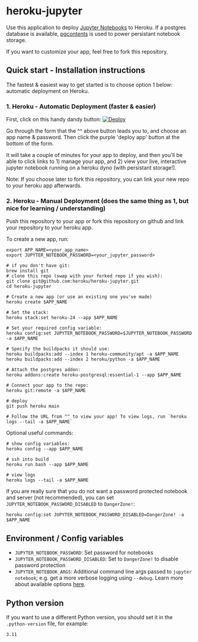 # heroku-jupyter

Use this application to deploy [Jupyter Notebooks](https://jupyter.org/) to Heroku. If a postgres database is available,
[pgcontents](https://github.com/quantopian/pgcontents) is used to power persistant notebook
storage.

If you want to customize your app, feel free to fork this repository.

## Quick start - Installation instructions

The fastest & easiest way to get started is to choose option 1 below: automatic deployment on Heroku.

### 1. Heroku - Automatic Deployment (faster & easier)

First, click on this handy dandy button:
[![Deploy](https://www.herokucdn.com/deploy/button.svg)](https://heroku.com/deploy)

Go through the form that the ^^ above button leads you to, and choose an app name & password. Then click the purple 'deploy app' button at the bottom of the form.

It will take a couple of minutes for your app to deploy, and then you'll be able to click links to 1) manage your app, and 2) view your live, interactive jupyter notebook running on a heroku dyno (with persistant storage!).

Note: If you choose later to fork this repository, you can link your new repo to your heroku app afterwards.

### 2. Heroku - Manual Deployment (does the same thing as 1, but nice for learning / understanding)

Push this repository to your app or fork this repository on github and link your
repository to your heroku app.

To create a new app, run:
```
export APP_NAME=<your_app_name>
export JUPYTER_NOTEBOOK_PASSWORD=<your_jupyter_password>

# if you don't have git:
brew install git
# clone this repo (swap with your forked repo if you wish):
git clone git@github.com:heroku/heroku-jupyter.git
cd heroku-jupyter

# Create a new app (or use an existing one you've made)
heroku create $APP_NAME

# Set the stack:
heroku stack:set heroku-24 --app $APP_NAME

# Set your required config variable:
heroku config:set JUPYTER_NOTEBOOK_PASSWORD=$JUPYTER_NOTEBOOK_PASSWORD -a $APP_NAME

# Specify the buildpacks it should use:
heroku buildpacks:add --index 1 heroku-community/apt -a $APP_NAME
heroku buildpacks:add --index 2 heroku/python -a $APP_NAME

# Attach the postgres addon:
heroku addons:create heroku-postgresql:essential-1 --app $APP_NAME

# Connect your app to the repo:
heroku git:remote -a $APP_NAME

# deploy
git push heroku main

# Follow the URL from ^^ to view your app! To view logs, run `heroku logs --tail -a $APP_NAME`
```

Optional useful commands:
```
# show config variables:
heroku config --app $APP_NAME

# ssh into build
heroku run bash --app $APP_NAME

# view logs
heroku logs --tail -a $APP_NAME
```

If you are really sure that you do not want a password protected notebook and server (not recommended), you can set `JUPYTER_NOTEBOOK_PASSWORD_DISABLED` to `DangerZone!`:
```
heroku config:set JUPYTER_NOTEBOOK_PASSWORD_DISABLED=DangerZone! -a $APP_NAME
```

## Environment / Config variables
- `JUPYTER_NOTEBOOK_PASSWORD`: Set password for notebooks
- `JUPYTER_NOTEBOOK_PASSWORD_DISABLED`: Set to `DangerZone!` to disable password protection
- `JUPYTER_NOTEBOOK_ARGS`: Additional command line args passed to `jupyter notebook`; e.g. get a more verbose logging using `--debug`. Learn more about available options [here](https://jupyter-server.readthedocs.io/en/latest/other/full-config.html#).


## Python version

If you want to use a different Python version, you should set it in the `.python-version` file, for example:
```
3.11
```

